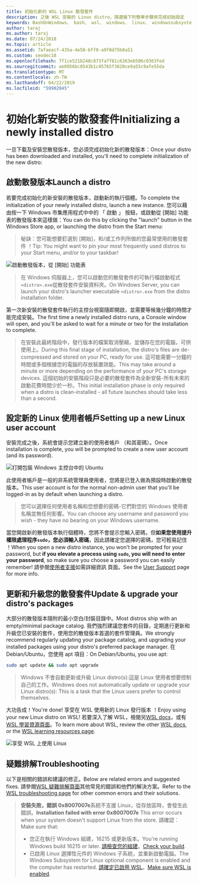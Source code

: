 ```yaml
---
title: 初始化新的 WSL Linux 散發套件
description: 之後 WSL 安裝的 Linux distro，請遵循下列簡單步驟來完成初始設定
keywords: BashOnWindows、 bash、 wsl、 windows、 linux、 windowssubsystem、 ubuntu、 debian、 suse、 windows 10 的 windows 子系統
author: taraj
ms.author: taraj
ms.date: 07/24/2018
ms.topic: article
ms.assetid: 7afaeacf-435a-4e58-bff0-a9f0d75b8a51
ms.custom: seodec18
ms.openlocfilehash: 7f1ce521b248c873fa7f81c6363eb506c0363fed
ms.sourcegitcommit: ae0956bc0543b1c45765f3620ce9a55c9afe55da
ms.translationtype: MT
ms.contentlocale: zh-TW
ms.lasthandoff: 04/22/2019
ms.locfileid: "59902045"
---
```

# <a name="initializing-a-newly-installed-distro"></a><span data-ttu-id="bf41b-104">初始化新安裝的散發套件</span><span class="sxs-lookup"><span data-stu-id="bf41b-104">Initializing a newly installed distro</span></span>
<span data-ttu-id="bf41b-105">一旦下載及安裝您散發版本，您必須完成初始化新的散發版本：</span><span class="sxs-lookup"><span data-stu-id="bf41b-105">Once your distro has been downloaded and installed, you'll need to complete initialization of the new distro:</span></span>

## <a name="launch-a-distro"></a><span data-ttu-id="bf41b-106">啟動散發版本</span><span class="sxs-lookup"><span data-stu-id="bf41b-106">Launch a distro</span></span>
<span data-ttu-id="bf41b-107">若要完成初始化的新安裝的散發版本，啟動新的執行個體。</span><span class="sxs-lookup"><span data-stu-id="bf41b-107">To complete the initialization of your newly installed distro, launch a new instance.</span></span> <span data-ttu-id="bf41b-108">您可以藉由按一下 Windows 市集應用程式中中的 「 啟動 」 按鈕，或啟動從 [開始] 功能表的散發版本來這樣做：</span><span class="sxs-lookup"><span data-stu-id="bf41b-108">You can do this by clicking the "launch" button in the Windows Store app, or launching the distro from the Start menu:</span></span>

> <span data-ttu-id="bf41b-109">秘訣：您可能想要釘選到 [開始]，和/或工作列所做的您最常使用的散發套件 ！</span><span class="sxs-lookup"><span data-stu-id="bf41b-109">Tip: You might want to pin your most frequently used distros to your Start menu, and/or to your taskbar!</span></span>

![啟動散發版本，從 [開始] 功能表](media/start-menu.png)

> <span data-ttu-id="bf41b-111">在 Windows 伺服器上，您可以啟動您的散發套件的可執行檔啟動程式`<distro>.exe`從散發套件安裝資料夾。</span><span class="sxs-lookup"><span data-stu-id="bf41b-111">On Windows Server, you can launch your distro's launcher executable `<distro>.exe` from the distro installation folder.</span></span>

<span data-ttu-id="bf41b-112">第一次新安裝的散發套件執行的主控台視窗隨即開啟，並需要等候幾分鐘的時間才能完成安裝。</span><span class="sxs-lookup"><span data-stu-id="bf41b-112">The first time a newly installed distro runs, a Console window will open, and you'll be asked to wait for a minute or two for the installation to complete.</span></span>

> <span data-ttu-id="bf41b-113">在安裝此最終階段中，發行版本的檔案取消壓縮，並儲存在您的電腦，可供使用上。</span><span class="sxs-lookup"><span data-stu-id="bf41b-113">During this final stage of installation, the distro's files are de-compressed and stored on your PC, ready for use.</span></span> <span data-ttu-id="bf41b-114">這可能需要一分鐘的時間或多個根據您的電腦的存放裝置效能。</span><span class="sxs-lookup"><span data-stu-id="bf41b-114">This may take around a minute or more depending on the performance of your PC's storage devices.</span></span> <span data-ttu-id="bf41b-115">這個初始的安裝階段只是必要的散發套件為全新安裝-所有未來的啟動花費時間少於一秒。</span><span class="sxs-lookup"><span data-stu-id="bf41b-115">This initial installation phase is only required when a distro is clean-installed - all future launches should take less than a second.</span></span>

## <a name="setting-up-a-new-linux-user-account"></a><span data-ttu-id="bf41b-116">設定新的 Linux 使用者帳戶</span><span class="sxs-lookup"><span data-stu-id="bf41b-116">Setting up a new Linux user account</span></span>

<span data-ttu-id="bf41b-117">安裝完成之後，系統會提示您建立新的使用者帳戶 （和其密碼）。</span><span class="sxs-lookup"><span data-stu-id="bf41b-117">Once installation is complete, you will be prompted to create a new user account (and its password).</span></span> 

![打開包裝 Windows 主控台中的 Ubuntu](media/UbuntuInstall.png)

<span data-ttu-id="bf41b-119">此使用者帳戶是一般的非系統管理員使用者，您將是已登入做為預設時啟動的散發版本。</span><span class="sxs-lookup"><span data-stu-id="bf41b-119">This user account is for the normal non-admin user that you'll be logged-in as by default when launching a distro.</span></span>

> <span data-ttu-id="bf41b-120">您可以選擇任何使用者名稱和您想要的密碼-它們對您的 Windows 使用者名稱並無任何影響。</span><span class="sxs-lookup"><span data-stu-id="bf41b-120">You can choose any username and password you wish - they have no bearing on your Windows username.</span></span> 

<span data-ttu-id="bf41b-121">當您開啟新的散發版本執行個體時，您將不會提示您輸入密碼，但**如果您使用提升權限處理程序`sudo`，您必須輸入密碼**，因此請確定您選擇的密碼，您可輕易記住 ！</span><span class="sxs-lookup"><span data-stu-id="bf41b-121">When you open a new distro instance, you won't be prompted for your password, but **if you elevate a process using `sudo`, you will need to enter your password**, so make sure you choose a password you can easily remember!</span></span> <span data-ttu-id="bf41b-122">請參閱[使用者支援](user-support.md)如需詳細資訊 頁面。</span><span class="sxs-lookup"><span data-stu-id="bf41b-122">See the [User Support](user-support.md) page for more info.</span></span>

## <a name="update--upgrade-your-distros-packages"></a><span data-ttu-id="bf41b-123">更新和升級您的散發套件</span><span class="sxs-lookup"><span data-stu-id="bf41b-123">Update & upgrade your distro's packages</span></span>

<span data-ttu-id="bf41b-124">大部分的散發版本隨附的最小空白/封裝目錄中。</span><span class="sxs-lookup"><span data-stu-id="bf41b-124">Most distros ship with an empty/minimal package catalog.</span></span> <span data-ttu-id="bf41b-125">我們強烈建議您套件的目錄，定期進行更新和升級您已安裝的套件，使用您的散發版本首選的套件管理員。</span><span class="sxs-lookup"><span data-stu-id="bf41b-125">We strongly recommend regularly updating your package catalog, and upgrading your installed packages using your distro's preferred package manager.</span></span> <span data-ttu-id="bf41b-126">在 Debian/Ubuntu，您使用 apt 項目：</span><span class="sxs-lookup"><span data-stu-id="bf41b-126">On Debian/Ubuntu, you use apt:</span></span>

```bash
sudo apt update && sudo apt upgrade
```

> <span data-ttu-id="bf41b-127">Windows 不會自動更新或升級 Linux distro(s):這是 Linux 使用者想要控制自己的工作。</span><span class="sxs-lookup"><span data-stu-id="bf41b-127">Windows does not automatically update or upgrade your Linux distro(s): This is a task that the Linux users prefer to control themselves.</span></span>

<span data-ttu-id="bf41b-128">大功告成！</span><span class="sxs-lookup"><span data-stu-id="bf41b-128">You're done!</span></span> <span data-ttu-id="bf41b-129">享受在 WSL 使用新的 Linux 發行版本 ！</span><span class="sxs-lookup"><span data-stu-id="bf41b-129">Enjoy using your new Linux distro on WSL!</span></span> <span data-ttu-id="bf41b-130">若要深入了解 WSL，檢閱另[WSL docs](https://aka.ms/wsldocs)，或有[WSL 學習資源頁面](https://aka.ms/learnwsl)。</span><span class="sxs-lookup"><span data-stu-id="bf41b-130">To learn more about WSL, review the other [WSL docs](https://aka.ms/wsldocs), or the [WSL learning resources page](https://aka.ms/learnwsl).</span></span>

![享受 WSL 上使用 Linux](media/linux-on-wsl.png)

## <a name="troubleshooting"></a><span data-ttu-id="bf41b-132">疑難排解</span><span class="sxs-lookup"><span data-stu-id="bf41b-132">Troubleshooting</span></span>

<span data-ttu-id="bf41b-133">以下是相關的錯誤和建議的修正。</span><span class="sxs-lookup"><span data-stu-id="bf41b-133">Below are related errors and suggested fixes.</span></span> <span data-ttu-id="bf41b-134">請參閱[WSL 疑難排解頁面](troubleshooting.md)其他常見的錯誤和他們的解決方案。</span><span class="sxs-lookup"><span data-stu-id="bf41b-134">Refer to the [WSL troubleshooting page](troubleshooting.md) for other common errors and their solutions.</span></span>

> <span data-ttu-id="bf41b-135">**安裝失敗，錯誤 0x8007007e**系統不支援 Linux，從存放區時，會發生此錯誤。</span><span class="sxs-lookup"><span data-stu-id="bf41b-135">**Installation failed with error 0x8007007e** This error occurs when your system doesn't support Linux from the store.</span></span>  <span data-ttu-id="bf41b-136">請確認︰</span><span class="sxs-lookup"><span data-stu-id="bf41b-136">Make sure that:</span></span>
> * <span data-ttu-id="bf41b-137">您正在執行 Windows 組建，16215 或更新版本。</span><span class="sxs-lookup"><span data-stu-id="bf41b-137">You're running Windows build 16215 or later.</span></span> <span data-ttu-id="bf41b-138">[請檢查您的組建](troubleshooting.md#check-your-build-number)。</span><span class="sxs-lookup"><span data-stu-id="bf41b-138">[Check your build](troubleshooting.md#check-your-build-number).</span></span>
> * <span data-ttu-id="bf41b-139">已啟用 Linux 選擇性元件的 Windows 子系統，並重新啟動電腦。</span><span class="sxs-lookup"><span data-stu-id="bf41b-139">The Windows Subsystem for Linux optional component is enabled and the computer has restarted.</span></span>  <span data-ttu-id="bf41b-140">[請確定已啟用 WSL](troubleshooting.md#confirm-wsl-is-enabled)。</span><span class="sxs-lookup"><span data-stu-id="bf41b-140">[Make sure WSL is enabled](troubleshooting.md#confirm-wsl-is-enabled).</span></span>
